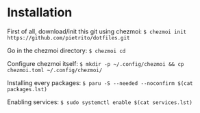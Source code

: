 # Installation

First of all, download/init this git using chezmoi:
`$ chezmoi init https://github.com/pietrito/dotfiles.git`

Go in the chezmoi directory:
`$ chezmoi cd`

Configure chezmoi itself:
`$ mkdir -p ~/.config/chezmoi && cp chezmoi.toml ~/.config/chezmoi/`

Installing every packages:
`$ paru -S --needed --noconfirm $(cat packages.lst)`

Enabling services:
`$ sudo systemctl enable $(cat services.lst)`


